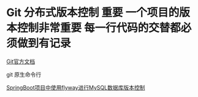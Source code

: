 # Git 分布式版本控制 重要 一个项目的版本控制非常重要 每一行代码的交替都必须做到有记录
[Git官方文档](https://git-scm.com/book/zh/v2/%E8%B5%B7%E6%AD%A5-Git-%E5%9F%BA%E7%A1%80)

git 原生命令行

[SpringBoot项目中使用flyway进行MySQL数据库版本控制](https://juejin.im/post/5d2ecf30f265da1b8333c327)
